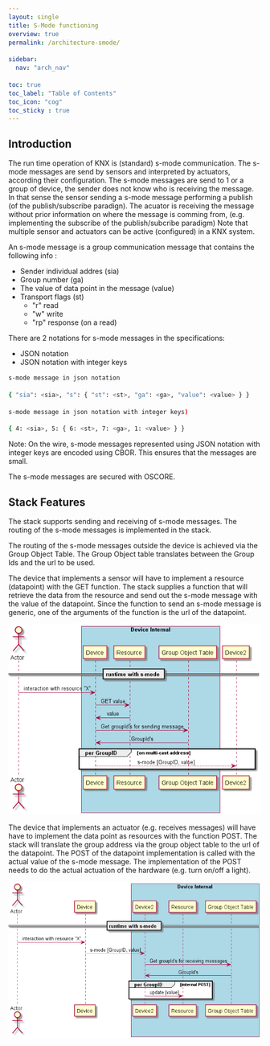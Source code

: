 ```yaml
---
layout: single
title: S-Mode functioning
overview: true
permalink: /architecture-smode/

sidebar:
  nav: "arch_nav"

toc: true
toc_label: "Table of Contents"
toc_icon: "cog"
toc_sticky : true
---
```

## Introduction

The run time operation of KNX is (standard) s-mode communication.
The s-mode messages are send by sensors and interpreted by actuators, according their configuration.
The s-mode messages are send to 1 or a group of device, the sender does not know who is receiving the message.
In that sense the sensor sending a s-mode message performing a publish (of the publish/subscribe paradign).
The acuator is receiving the message without prior information on where the message is comming from, (e.g. implementing the subscribe of the publish/subcribe paradigm)
Note that multiple sensor and actuators can be active (configured) in a KNX system.

An s-mode message is a group communication message that contains the following info :

- Sender individual addres (sia)
- Group number (ga)
- The value of data point in the message (value)
- Transport flags (st)
  - "r" read
  - "w" write
  - "rp" response (on a read)

There are 2 notations for s-mode messages in the specifications:

- JSON notation
- JSON notation with integer keys

```bash
s-mode message in json notation

{ "sia": <sia>, "s": { "st": <st>, "ga": <ga>, "value": <value> } }

s-mode message in json notation with integer keys)

{ 4: <sia>, 5: { 6: <st>, 7: <ga>, 1: <value> } }

```

Note: On the wire, s-mode messages represented using JSON notation with integer keys are encoded using CBOR. This ensures that the messages are small.

The s-mode messages are secured with OSCORE.

## Stack Features

The stack supports sending and receiving of s-mode messages.
The routing of the s-mode messages is implemented in the stack.

The routing of the s-mode messages outside the device is achieved via the Group Object Table.
The Group Object table translates between the Group Ids and the url to be used.

The device that implements a sensor will have to implement a resource (datapoint) with the GET function.
The stack supplies a function that will retrieve the data from the resource and send out the s-mode message with the value of the datapoint.
Since the function to send an s-mode message is generic, one of the arguments of the function is the url of the datapoint.

![s-mode send](https://github.com/KNX-IOT/KNX-IOT-STACK/raw/master/images/sequence_send_s-mode.png)

The device that implements an actuator (e.g. receives messages) will have have to implement the data point as resources with the function POST.
The stack will translate the group address via the group object table to the url of the datapoint.
The POST of the datapoint implementation is called with the actual value of the s-mode message. The implementation of the POST needs to do the actual actuation of the hardware (e.g. turn on/off a light).



![s-mode receive](https://github.com/KNX-IOT/KNX-IOT-STACK/raw/master/images/sequence_receive_s-mode.png)
